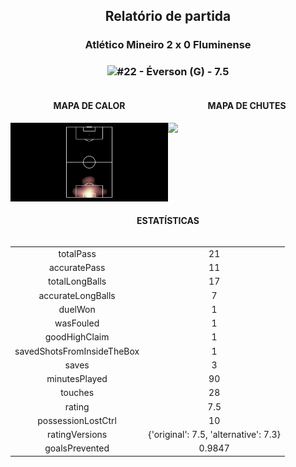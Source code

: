 <h2 style="text-align: center;">Relatório de partida</h3>

<h3 style="text-align: center;">Atlético Mineiro 2 x 0 Fluminense</h3>

<h3 style="text-align: center;"><img src="https://api.sofascore.com/api/v1/player/870748/image">#22 - Éverson (G) - 7.5</h3>

<div style="text-align: left; display: grid; grid-template-columns: 1fr 1fr;">
  <div>
    <h4 style="text-align: center;">MAPA DE CALOR</h3>
    <img src=../players/heatmaps/11067499_870748.png>
</div>
  <div>
    <h4 style="text-align: center;">MAPA DE CHUTES</h3>
    <img src=../players/shotmaps/11067499_870748.png>
  </div>
</div>

<h4 style="text-align: center;">ESTATÍSTICAS</h3>
<div style="text-align: center; display: grid; grid-template-columns: 1fr;">
  <div>
    <table>
        <tr>
            <td>totalPass
            </td>
            <td>21
            </td>
        </tr><tr>
            <td>accuratePass
            </td>
            <td>11
            </td>
        </tr><tr>
            <td>totalLongBalls
            </td>
            <td>17
            </td>
        </tr><tr>
            <td>accurateLongBalls
            </td>
            <td>7
            </td>
        </tr><tr>
            <td>duelWon
            </td>
            <td>1
            </td>
        </tr><tr>
            <td>wasFouled
            </td>
            <td>1
            </td>
        </tr><tr>
            <td>goodHighClaim
            </td>
            <td>1
            </td>
        </tr><tr>
            <td>savedShotsFromInsideTheBox
            </td>
            <td>1
            </td>
        </tr><tr>
            <td>saves
            </td>
            <td>3
            </td>
        </tr><tr>
            <td>minutesPlayed
            </td>
            <td>90
            </td>
        </tr><tr>
            <td>touches
            </td>
            <td>28
            </td>
        </tr><tr>
            <td>rating
            </td>
            <td>7.5
            </td>
        </tr><tr>
            <td>possessionLostCtrl
            </td>
            <td>10
            </td>
        </tr><tr>
            <td>ratingVersions
            </td>
            <td>{'original': 7.5, 'alternative': 7.3}
            </td>
        </tr><tr>
            <td>goalsPrevented
            </td>
            <td>0.9847
            </td>
        </tr>
        </table>
</div>